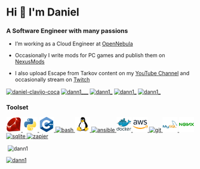<h1 align="left">Hi 👋 I'm Daniel</h1>
<h3 align="left">A Software Engineer with many passions</h3>

- I’m working as a Cloud Engineer at [OpenNebula](https://opennebula.io/)

- Occasionally I write mods for PC games and publish them on [NexusMods](https://www.nexusmods.com/users/25568544?tab=user+files&BH=0)

- I also upload Escape from Tarkov content on my [YouTube Channel](https://www.youtube.com/@dann1_) and occasionally stream on [Twitch](https://www.twitch.tv/dann1_tv)

<p align="left">
<a href="https://linkedin.com/in/daniel-clavijo-coca" target="blank"><img align="center" src="https://raw.githubusercontent.com/rahuldkjain/github-profile-readme-generator/master/src/images/icons/Social/linked-in-alt.svg" alt="daniel-clavijo-coca" height="30" width="40" /></a>
<a href="https://twitter.com/dann1___" target="blank"><img align="center" src="https://raw.githubusercontent.com/rahuldkjain/github-profile-readme-generator/master/src/images/icons/Social/twitter.svg" alt="dann1___" height="30" width="40" /></a>
<a href="https://www.youtube.com/@dann1_" target="blank"><img align="center" src="https://raw.githubusercontent.com/rahuldkjain/github-profile-readme-generator/master/src/images/icons/Social/youtube.svg" alt="dann1_" height="30" width="40" /></a>
<a href="https://www.twitch.tv/dann1_tv" target="blank"><img align="center" src="https://raw.githubusercontent.com/rahuldkjain/github-profile-readme-generator/master/src/images/icons/Social/twitch.svg" alt="dann1_" height="30" width="40" /></a>
<a href="https://www.nexusmods.com/users/25568544" target="blank"><img align="center" src="https://avatars.githubusercontent.com/u/17085531?s=200&v=4" alt="dann1_" height="30" width="40" /></a>
</p>

<h3 align="left">Toolset</h3>

  <a href="https://www.ruby-lang.org/en/" target="_blank" rel="noreferrer">
    <img src="https://raw.githubusercontent.com/devicons/devicon/master/icons/ruby/ruby-original.svg" alt="ruby" width="40" height="40"/>
  </a>
  <a href="https://www.python.org" target="_blank" rel="noreferrer">
    <img src="https://raw.githubusercontent.com/devicons/devicon/master/icons/python/python-original.svg" alt="python" width="40" height="40"/>
  </a>
  <a href="https://www.w3schools.com/cpp/" target="_blank" rel="noreferrer">
    <img src="https://raw.githubusercontent.com/devicons/devicon/master/icons/cplusplus/cplusplus-original.svg" alt="cplusplus" width="40" height="40"/>
  </a>
  <a href="https://www.gnu.org/software/bash/" target="_blank" rel="noreferrer">
    <img src="https://www.vectorlogo.zone/logos/gnu_bash/gnu_bash-icon.svg" alt="bash" width="40" height="40"/>
  </a>
  <a href="https://www.linux.org/" target="_blank" rel="noreferrer">
    <img src="https://raw.githubusercontent.com/devicons/devicon/master/icons/linux/linux-original.svg" alt="linux" width="40" height="40"/>
  </a>
  <a href="https://ansible.com" target="_blank" rel="noreferrer">
    <img src="https://raw.githubusercontent.com/bwks/vendor-icons-svg/master/ansible-logo.svg" alt="ansible" width="40" height="40"/>
  </a>
  <a href="https://www.docker.com/" target="_blank" rel="noreferrer">
    <img src="https://raw.githubusercontent.com/devicons/devicon/master/icons/docker/docker-original-wordmark.svg" alt="docker" width="40" height="40"/>
  </a>
  <a href="https://aws.amazon.com" target="_blank" rel="noreferrer">
    <img src="https://raw.githubusercontent.com/devicons/devicon/master/icons/amazonwebservices/amazonwebservices-original-wordmark.svg" alt="aws" width="40" height="40"/>
  </a>
  <a href="https://git-scm.com/" target="_blank" rel="noreferrer">
    <img src="https://www.vectorlogo.zone/logos/git-scm/git-scm-icon.svg" alt="git" width="40" height="40"/>
  </a>
  <a href="https://www.mysql.com/" target="_blank" rel="noreferrer">
    <img src="https://raw.githubusercontent.com/devicons/devicon/master/icons/mysql/mysql-original-wordmark.svg" alt="mysql" width="40" height="40"/>
  </a>
  <a href="https://www.nginx.com" target="_blank" rel="noreferrer">
    <img src="https://raw.githubusercontent.com/devicons/devicon/master/icons/nginx/nginx-original.svg" alt="nginx" width="40" height="40"/>
  </a>
  <a href="https://www.sqlite.org/" target="_blank" rel="noreferrer">
    <img src="https://www.vectorlogo.zone/logos/sqlite/sqlite-icon.svg" alt="sqlite" width="40" height="40"/>
  </a>
  <a href="https://zapier.com" target="_blank" rel="noreferrer">
    <img src="https://www.vectorlogo.zone/logos/zapier/zapier-icon.svg" alt="zapier" width="40" height="40"/>
  </a>
</p>

<p>&nbsp;<img align="center" src="https://github-readme-stats.vercel.app/api?username=dann1&show_icons=true&locale=en&theme=dark&hide_border=true&" alt="dann1" /></p>

<p align="left"> <a href="https://github.com/ryo-ma/github-profile-trophy"><img src="https://github-profile-trophy.vercel.app/?username=dann1&theme=darkhub&column=4" alt="dann1" /></a> </p>
